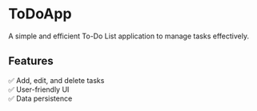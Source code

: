 # ToDoApp

A simple and efficient To-Do List application to manage tasks effectively.

## Features
✅ Add, edit, and delete tasks    
✅ User-friendly UI  
✅ Data persistence 

